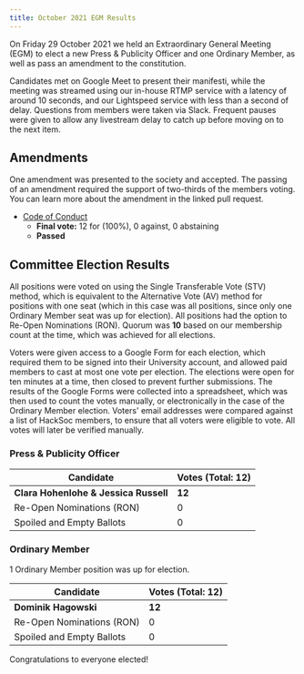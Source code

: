 ```yaml
---
title: October 2021 EGM Results
---
```


On Friday 29 October 2021 we held an Extraordinary General Meeting (EGM) to elect a new Press & Publicity Officer and one Ordinary Member, as well as pass an amendment to the constitution.

Candidates met on Google Meet to present their manifesti, while the meeting was streamed using our in-house RTMP service with a latency of around 10 seconds, and our Lightspeed service with less than a second of delay. Questions from members were taken via Slack. Frequent pauses were given to allow any livestream delay to catch up before moving on to the next item.

## Amendments

One amendment was presented to the society and accepted. The passing of an amendment required the support of two-thirds of the members voting. You can learn more about the amendment in the linked pull request.

 - [Code of Conduct](https://github.com/HackSoc/constitution/pull/16)
   - **Final vote:** 12 for (100%), 0 against, 0 abstaining
   - **Passed**

## Committee Election Results

All positions were voted on using the Single Transferable Vote (STV) method, which is equivalent to the Alternative Vote (AV) method for positions with one seat (which in this case was all positions, since only one Ordinary Member seat was up for election). All positions had the option to Re-Open Nominations (RON). Quorum was **10** based on our membership count at the time, which was achieved for all elections.

Voters were given access to a Google Form for each election, which required them to be signed into their University account, and allowed paid members to cast at most one vote per election. The elections were open for ten minutes at a time, then closed to prevent further submissions. The results of the Google Forms were collected into a spreadsheet, which was then used to count the votes manually, or electronically in the case of the Ordinary Member election. Voters' email addresses were compared against a list of HackSoc members, to ensure that all voters were eligible to vote. All votes will later be verified manually. 

### Press & Publicity Officer

| Candidate                             | Votes (Total: 12) |
|---------------------------------------|-------------------|
| **Clara Hohenlohe & Jessica Russell** | **12**            |
| Re-Open Nominations (RON)             | 0                 |
| Spoiled and Empty Ballots             | 0                 |

### Ordinary Member

1 Ordinary Member position was up for election.

| Candidate                   | Votes (Total: 12) |
|-----------------------------|-------------------|
| **Dominik Hagowski**        | **12**            |
| Re-Open Nominations (RON)   | 0                 |
| Spoiled and Empty Ballots   | 0                 |

Congratulations to everyone elected!

